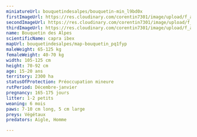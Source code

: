 ```yaml
---
miniatureUrl: bouquetindesalpes/bouquetin-min_l9bd0x
firstImageUrl: https://res.cloudinary.com/corentin7301/image/upload/f_auto/q_auto/c_scale/fl_lossy/v1624097736/wildlife/bouquetindesalpes/bouquetin-1_xvonr3
secondImageUrl: https://res.cloudinary.com/corentin7301/image/upload/f_auto/q_auto/c_scale/fl_lossy/v1624097736/wildlife/bouquetindesalpes/bouquetin-2_phw2qz
thirdImageUrl: https://res.cloudinary.com/corentin7301/image/upload/f_auto/q_auto/c_scale/fl_lossy/v1624097736/wildlife/bouquetindesalpes/bouquetin-3_szv9pa
name: Bouquetin des Alpes
scientificName: capra ibex
mapUrl: bouquetindesalpes/map-bouquetin_pq1fyp
maleWeight: 65-125 kg
femaleWeight: 40-70 kg
width: 105-125 cm
height: 70-92 cm
age: 15-20 ans
territory: 2300 ha
statusOfProtection: Préoccupation mineure
rutPeriod: Décembre-janvier
pregnancy: 165-175 jours
litter: 1-2 petits
weaning: 6 mois
paws: 7-10 cm long, 5 cm large
preys: Végétaux
predators: Aigle, Homme

---
```

